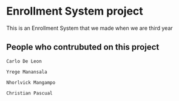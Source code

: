 # Enrollment System project

This is an Enrollment System that we made when we are third year


## People who contrubuted on this project

`Carlo De Leon`

`Yrege Manansala`

`Nhorlvick Mangampo`

`Christian Pascual`

